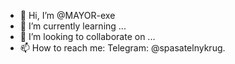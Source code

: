 - 👋 Hi, I’m @MAYOR-exe
- 🌱 I’m currently learning ...
- 💞️ I’m looking to collaborate on ...
- 📫 How to reach me:
                  Telegram: @spasatelnykrug.

<!---
MAYOR-exe/MAYOR-exe is a ✨ special ✨ repository because its `README.md` (this file) appears on your GitHub profile.
You can click the Preview link to take a look at your changes.
--->
